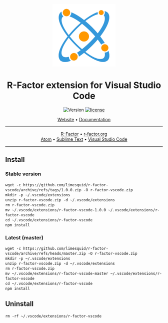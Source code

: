 <div align="center">
  <a href="https://r-factor.org">
    <img src="https://raw.githubusercontent.com/limesquid/r-factor/master/logo.png" alt="R-Factor logo" />
  </a>

  <h1>R-Factor extension for Visual Studio Code</h1>

  <p>
    <img src="https://img.shields.io/github/package-json/v/limesquid/r-factor-vscode.svg" alt="Version" />
    <a href="https://github.com/limesquid/r-factor-vscode/blob/master/LICENSE">
      <img src="https://img.shields.io/github/license/limesquid/r-factor-vscode" alt="license" />
    </a>
  </p>


  <p>
    <a href="https://r-factor.org">Website</a> • <a href="https://r-factor.org/documentation">Documentation</a>
  </p>

  <hr />

  <p>
    <a href="https://github.com/limesquid/r-factor">R-Factor</a> • <a href="https://github.com/limesquid/r-factor-website">r-factor.org</a>
    <br />
    <a href="https://github.com/limesquid/r-factor-atom">Atom</a> • <a href="https://github.com/limesquid/r-factor-sublime">Sublime Text</a> • <a href="https://github.com/limesquid/r-factor-vscode">Visual Studio Code</a>
  </p>

  <hr />
</div>

## Install

### Stable version

```Shell
wget -c https://github.com/limesquid/r-factor-vscode/archive/refs/tags/1.0.0.zip -O r-factor-vscode.zip
mkdir -p ~/.vscode/extensions
unzip r-factor-vscode.zip -d ~/.vscode/extensions
rm r-factor-vscode.zip
mv ~/.vscode/extensions/r-factor-vscode-1.0.0 ~/.vscode/extensions/r-factor-vscode
cd ~/.vscode/extensions/r-factor-vscode
npm install
```

### Latest (master)

```Shell
wget -c https://github.com/limesquid/r-factor-vscode/archive/refs/heads/master.zip -O r-factor-vscode.zip
mkdir -p ~/.vscode/extensions
unzip r-factor-vscode.zip -d ~/.vscode/extensions
rm r-factor-vscode.zip
mv ~/.vscode/extensions/r-factor-vscode-master ~/.vscode/extensions/r-factor-vscode
cd ~/.vscode/extensions/r-factor-vscode
npm install
```

## Uninstall

```Shell
rm -rf ~/.vscode/extensions/r-factor-vscode
```
